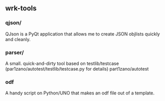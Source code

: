 wrk-tools
--------
### qjson/
QJson is a PyQt application that allows me to create JSON objlists quickly and cleanly. 

### parser/
A small. quick-and-dirty tool based on testlib/testcase (par1zano/autotest/testlib/testcase.py for details) part1zano/autotest

### odf
A handy script on Python/UNO that makes an odf file out of a template.
